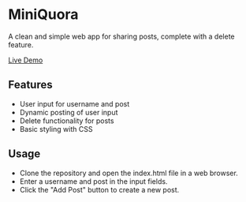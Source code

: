 # MiniQuora
A clean and simple web app for sharing posts, complete with a delete feature.

[Live Demo]([https://aqibmunir8.github.io/todo-app/](https://aqibmunir8.github.io/MiniQuora/))

## Features
* User input for username and post
* Dynamic posting of user input
* Delete functionality for posts
* Basic styling with CSS

## Usage
* Clone the repository and open the index.html file in a web browser.
* Enter a username and post in the input fields.
* Click the "Add Post" button to create a new post.
